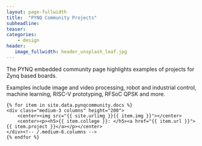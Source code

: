 ```yaml
---
layout: page-fullwidth
title:  "PYNQ Community Projects"
subheadline:
teaser: 
categories:
    - design
header:
   image_fullwidth: header_unsplash_leaf.jpg
---
```

The PYNQ embedded community page highlights examples of projects for Zynq based boards.

Examples include image and video processing, robot and industrial control, machine learning, RISC-V prototyping, RFSoC QPSK and more. 

<!--more-->

<div class="w3-row">

    {% for item in site.data.pynqcommunity.docs %}
    <div class="medium-3 columns" height="200">
        <center><img src="{{ site.urlimg }}{{ item.img }}"></center>
        <center><p><h5>{{ item.college }}: </h5><a href="{{ item.url }}">{{ item.project }}</a></p></center>
    </div><!-- /.medium-6.columns -->
    {% endfor %}
</div><!-- /.row -->






